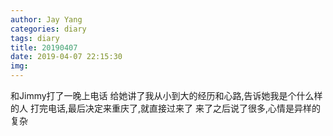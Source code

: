 ```yaml
---
author: Jay Yang
categories: diary
tags: diary
title: 20190407
date: 2019-04-07 22:15:30
img:
---
```


和Jimmy打了一晚上电话
给她讲了我从小到大的经历和心路,告诉她我是个什么样的人
打完电话,最后决定来重庆了,就直接过来了
来了之后说了很多,心情是异样的复杂